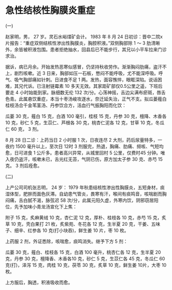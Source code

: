 # 急性结核性胸膜炎重症

(一)

赵家明，男， 27 岁。灵石水峪煤矿会计。 1983 年 8 月 24 日初诊：晋中二院x片报告：“重症双侧结核性渗出性胸膜炎，胸腔积液。”双侧胸部除 1 ～ 3 肋清晰外，余皆被积液包围。患者拒绝抽水，回县后已不能步行，其兄以小平车拉来门诊求治。

据诉，病已月余。开始发热恶寒似感冒，仍坚持秋收劳作。渐渐胸闷肋痛，盗汗不上，剧烈咳嗽。近 3 日来，胸部如压一石板，憋闷不能呼吸，尤不能深呼吸。呼气、吸气胸部痛如针刺。日进食不足 1 两。发热，面容憔悴，眼眶深陷。说话困难，其兄代诉。已注射链霉素 10 多天无效。其家距矿部仅0.5公里之遥，下班后要走 4 小时始能到家。脉细数无伦 132 次/分。心荡神摇，舌边尖满布瘀斑，唇舌色青。此属悬饮重症，本当十枣汤峻攻逐水，奈迁延失治，正气不支。拟瓜蒌薤白桂枝汤合千金苇茎汤、丹参饮合方，活血行气振胸阳而化饮：

瓜蒌 30 克，薤白 15 克，白酒 100 毫引，桂枝 15 克，丹参 30 克，檀降、木香各 10 克，砂仁 5 克，生苡仁、芦根各 30 克，桃杏仁泥各 12 克，甘草 10 克，冬瓜仁 60 克， 3 剂。

8 月 28 日二诊：上药当日 2 小时服 1 次，日夜连尽 2 大剂，药后尿量特多，一夜约 1500 毫升以上，至次日 12时 3 剂服完，热退，胸痛、肋痛、频咳、气短均愈，日可进食 1 公斤多。患者高兴异常，从城里回村 5 公里，仅费时45 分钟。唯入夜仍盗汗，咳嗽未已，舌光红无苔，气阴已伤，原方加太子参 30 克、赤芍 15 克。 3 剂后痊愈。

(二)

上产公司司机张志明， 24 岁： 1979 年秋患结核性渗出性胸膜炎，五短身材，痰湿体型，肥胖而面色灰滞。自幼患气管炎，畏寒有汗，喉间有痰鸣音，咳喘剧而胸闷痛，舌白腻不渴，脉弦迟 58 次/分，此属元阳久虚，外寒内饮，阴邪窃居阳位，先予加味小青龙汤宣化下上焦：

附子 15 克，炙麻黄绒 10 克，杏仁泥 12 克，厚朴、桂枝各 10 克，赤芍 15 克，炙草 10 克，壳白果打 21 枚，炙紫苑、冬花各 12 克，生半夏 20 克，干姜、五味子、细辛、红参各 10 克(打小块吞)，鲜生姜 10 片，枣 10 枚。

上药服 2 剂，外证悉除，咳喘愈，痰鸣消失。继予下方 5 剂：

瓜蒌 30 克，薤白、桂枝各 15 克，白酒 100 毫升，桃杏仁各 12 克，生半夏 20 克，丹参 30 克，檀降香、木香各10 克，砂仁 5 克，生苡仁各 45 克，冬瓜仁 60 克(打)，泽泻 15 克，肉桂 10 克，茯苓 30 克，炙草 10 克，鲜生姜 10片，大枣 10 枚。

上方服后，胸透，积液吸收而愈。

